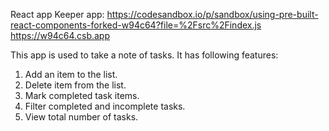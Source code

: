 React app
Keeper app: https://codesandbox.io/p/sandbox/using-pre-built-react-components-forked-w94c64?file=%2Fsrc%2Findex.js https://w94c64.csb.app

This app is used to take a note of tasks. It has following features:
1. Add an item to the list.
2. Delete item from the list.
3. Mark completed task items.
4. Filter completed and incomplete tasks.
5. View total number of tasks.
